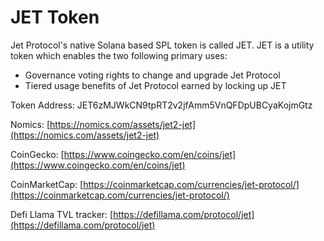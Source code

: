 # JET Token

Jet Protocol's native Solana based SPL token is called JET. JET is a utility token which enables the two following primary uses:

* Governance voting rights to change and upgrade Jet Protocol
* Tiered usage benefits of Jet Protocol earned by locking up JET

Token Address: JET6zMJWkCN9tpRT2v2jfAmm5VnQFDpUBCyaKojmGtz

Nomics: [https://nomics.com/assets/jet2-jet](https://nomics.com/assets/jet2-jet)

CoinGecko: [https://www.coingecko.com/en/coins/jet](https://www.coingecko.com/en/coins/jet)

CoinMarketCap: [https://coinmarketcap.com/currencies/jet-protocol/](https://coinmarketcap.com/currencies/jet-protocol/)

Defi Llama TVL tracker: [https://defillama.com/protocol/jet](https://defillama.com/protocol/jet)

